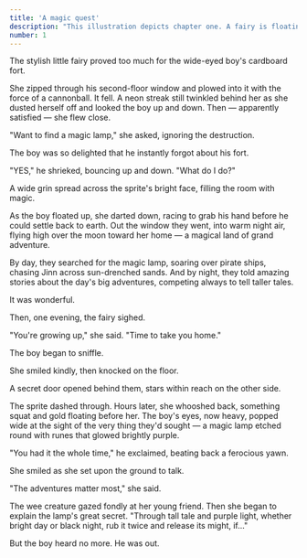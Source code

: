 ```yaml
---
title: 'A magic quest'
description: "This illustration depicts chapter one. A fairy is floating just off center, hands outstretched, fingers pointing downward. A golden lamp, etched with runes, floats before her. It's glowing, and hovers just beyond a young boy's fingertips. He looks upon it, jaw agape, in wonder. The fairy has dark black hair, with a single streak of white, and eyes that glow a light metallic blue. She's beaming and is dressed in a simple white top and purple leggings. The calves and feet are seem to glow with white strips of electricity. Her four wings — two long, two short — feature long, sharp, glowing blue veins. They follow the wing's angular contours with sharp turns and end in small open circles. Glowing white-yellow fairy dust twinkles all around her. The boy, who's mouth hangs open, is wearing a mint green hooded sweatshirt. It has yellow and white stripes on it. The two are inside a cozy wooden treehouse. A sky full of stars is spied through a magical door that's opened just behind the pair. The room is warm and friendly and full of mystery. To their left hangs a yellow and purple paper lantern. A squat, two-shelf bookcase stands beneath it and a big, upholstered brown chair stands in front of it. It's draped by a blue blanket. A blue rug stretches under the chair, an open book upon it. To the pair's right hang two bookshelves. They're full of books, a wild green plant, bottles, and a thick well-worn white candle that's dripping with wax. A boat's steering wheel is leaning against the wall beneath them."
number: 1
---
```


The stylish little fairy proved too much for the wide-eyed boy's cardboard fort. 

She zipped through his second-floor window and plowed into it with the force of a cannonball. It fell. A neon streak still twinkled behind her as she dusted herself off and looked the boy up and down. Then — apparently satisfied — she flew close.

"Want to find a magic lamp," she asked, ignoring the destruction.

The boy was so delighted that he instantly forgot about his fort.

"YES," he shrieked, bouncing up and down. "What do I do?"

A wide grin spread across the sprite's bright face, filling the room with magic. 

As the boy floated up, she darted down, racing to grab his hand before he could settle back to earth. Out the window they went, into warm night air, flying high over the moon toward her home — a magical land of grand adventure. 

By day, they searched for the magic lamp, soaring over pirate ships, chasing Jinn across sun-drenched sands. And by night, they told amazing stories about the day's big adventures, competing always to tell taller tales. 

It was wonderful.

Then, one evening, the fairy sighed. 

"You're growing up," she said. "Time to take you home." 

The boy began to sniffle.

She smiled kindly, then knocked on the floor. 

A secret door opened behind them, stars within reach on the other side.

The sprite dashed through. Hours later, she whooshed back, something squat and gold floating before her. The boy's eyes, now heavy, popped wide at the sight of the very thing they'd sought — a magic lamp etched round with runes that glowed brightly purple. 

"You had it the whole time," he exclaimed, beating back a ferocious yawn.

She smiled as she set upon the ground to talk.

"The adventures matter most," she said. 

The wee creature gazed fondly at her young friend. Then she began to explain the lamp's great secret. "Through tall tale and purple light, whether bright day or black night, rub it twice and release its might, if..." 

But the boy heard no more. He was out.
